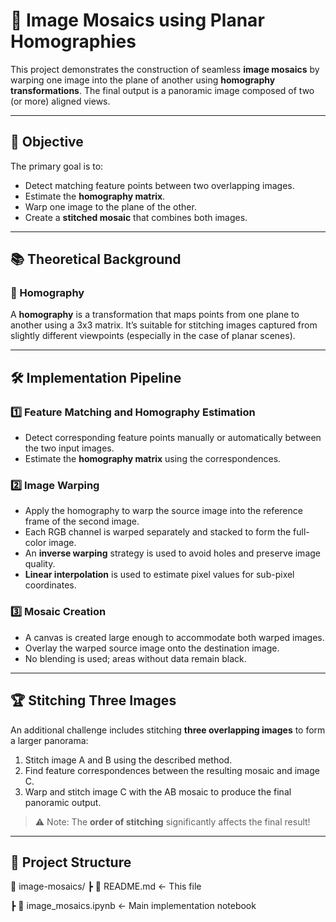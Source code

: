 # 🧵 Image Mosaics using Planar Homographies

This project demonstrates the construction of seamless **image mosaics** by warping one image into the plane of another using **homography transformations**. The final output is a panoramic image composed of two (or more) aligned views.

---

## 🎯 Objective

The primary goal is to:
- Detect matching feature points between two overlapping images.
- Estimate the **homography matrix**.
- Warp one image to the plane of the other.
- Create a **stitched mosaic** that combines both images.

---

## 📚 Theoretical Background

### 📐 Homography

A **homography** is a transformation that maps points from one plane to another using a 3x3 matrix. It’s suitable for stitching images captured from slightly different viewpoints (especially in the case of planar scenes).

---

## 🛠️ Implementation Pipeline

### 1️⃣ Feature Matching and Homography Estimation

- Detect corresponding feature points manually or automatically between the two input images.
- Estimate the **homography matrix** using the correspondences.

### 2️⃣ Image Warping

- Apply the homography to warp the source image into the reference frame of the second image.
- Each RGB channel is warped separately and stacked to form the full-color image.
- An **inverse warping** strategy is used to avoid holes and preserve image quality.
- **Linear interpolation** is used to estimate pixel values for sub-pixel coordinates.

### 3️⃣ Mosaic Creation

- A canvas is created large enough to accommodate both warped images.
- Overlay the warped source image onto the destination image.
- No blending is used; areas without data remain black.

---

## 🏆 Stitching Three Images

An additional challenge includes stitching **three overlapping images** to form a larger panorama:

1. Stitch image A and B using the described method.
2. Find feature correspondences between the resulting mosaic and image C.
3. Warp and stitch image C with the AB mosaic to produce the final panoramic output.

> ⚠️ Note: The **order of stitching** significantly affects the final result!

---

## 📁 Project Structure
📁 image-mosaics/
┣ 📄 README.md ← This file

┣ 📓 image_mosaics.ipynb ← Main implementation notebook

